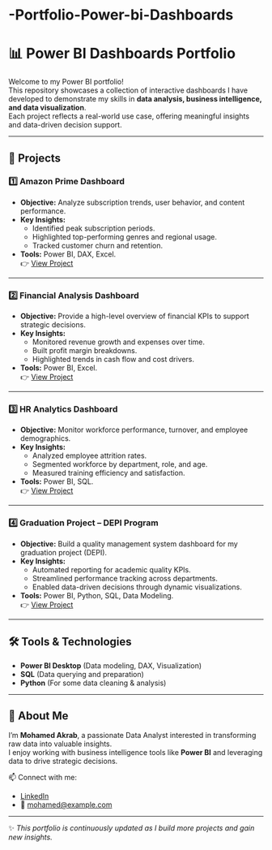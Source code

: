 # -Portfolio-Power-bi-Dashboards
# 📊 Power BI Dashboards Portfolio  

Welcome to my Power BI portfolio!  
This repository showcases a collection of interactive dashboards I have developed to demonstrate my skills in **data analysis, business intelligence, and data visualization**.  
Each project reflects a real-world use case, offering meaningful insights and data-driven decision support.  

---

## 🚀 Projects  

### 1️⃣ Amazon Prime Dashboard  
- **Objective:** Analyze subscription trends, user behavior, and content performance.  
- **Key Insights:**  
  - Identified peak subscription periods.  
  - Highlighted top-performing genres and regional usage.  
  - Tracked customer churn and retention.  
- **Tools:** Power BI, DAX, Excel.  
👉 [View Project](./AmazonPrime_Dashboard)  

---

### 2️⃣ Financial Analysis Dashboard  
- **Objective:** Provide a high-level overview of financial KPIs to support strategic decisions.  
- **Key Insights:**  
  - Monitored revenue growth and expenses over time.  
  - Built profit margin breakdowns.  
  - Highlighted trends in cash flow and cost drivers.  
- **Tools:** Power BI, Excel.  
👉 [View Project](./FinanceAnalysis_Dashboard)  

---

### 3️⃣ HR Analytics Dashboard  
- **Objective:** Monitor workforce performance, turnover, and employee demographics.  
- **Key Insights:**  
  - Analyzed employee attrition rates.  
  - Segmented workforce by department, role, and age.  
  - Measured training efficiency and satisfaction.  
- **Tools:** Power BI, SQL.  
👉 [View Project](./HR_Analytics_Dashboard)  

---

### 4️⃣ Graduation Project – DEPI Program  
- **Objective:** Build a quality management system dashboard for my graduation project (DEPI).  
- **Key Insights:**  
  - Automated reporting for academic quality KPIs.  
  - Streamlined performance tracking across departments.  
  - Enabled data-driven decisions through dynamic visualizations.  
- **Tools:** Power BI, Python, SQL, Data Modeling.  
👉 [View Project](./GraduationProject_DEPI)  

---

## 🛠️ Tools & Technologies  
- **Power BI Desktop** (Data modeling, DAX, Visualization)  
- **SQL** (Data querying and preparation) 
- **Python** (For some data cleaning & analysis)  

---

## 📌 About Me  
I’m **Mohamed Akrab**, a passionate Data Analyst interested in transforming raw data into valuable insights.  
I enjoy working with business intelligence tools like **Power BI** and leveraging data to drive strategic decisions.  

📫 Connect with me:  
- [LinkedIn](https://linkedin.com)  
- 📧 mohamed@example.com  

---
✨ *This portfolio is continuously updated as I build more projects and gain new insights.*  

